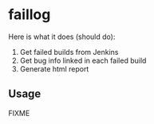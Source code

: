# faillog

Here is what it does (should do):

1. Get failed builds from Jenkins
2. Get bug info linked in each failed build
3. Generate html report

## Usage

FIXME
